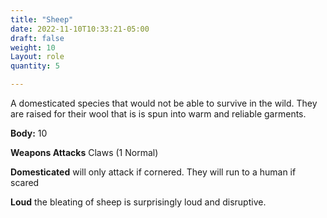 ```yaml
---
title: "Sheep"
date: 2022-11-10T10:33:21-05:00
draft: false
weight: 10
Layout: role
quantity: 5

---
```


A domesticated species that would not be able to survive in the wild. They are raised for their wool that is is spun into warm and reliable garments. 

**Body:** 10 

**Weapons Attacks** Claws (1 Normal) 

**Domesticated** will only attack if cornered. They will run to a human if scared

**Loud** the bleating of sheep is surprisingly loud and disruptive. 
